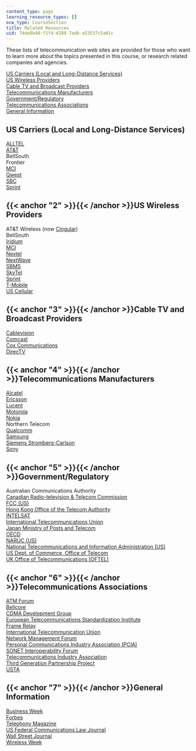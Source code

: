```yaml
---
content_type: page
learning_resource_types: []
ocw_type: CourseSection
title: Related Resources
uid: 74de8b40-f1f4-d280-7adb-e53537c5a01c
---
```


These lists of telecommunication web sites are provided for those who want to learn more about the topics presented in this course, or research related companies and agencies.

[US Carriers (Local and Long-Distance Services)](#1)  
[US Wireless Providers](#2)  
[Cable TV and Broadcast Providers](#3)  
[Telecommunications Manufacturers](#4)  
[Government/Regulatory](#5)  
[Telecommunications Associations](#6)  
[General Information](#7)

US Carriers (Local and Long-Distance Services)
----------------------------------------------

[ALLTEL](http://www.alltel.com.au/)  
[AT&T](http://www.att.com/)  
BellSouth  
Frontier  
[MCI](http://www.mci.com/)  
[Qwest](http://www.qwest.com/)  
[SBC](http://www.sbc.com/)  
[Sprint](https://www.sprint.com/)

{{< anchor "2" >}}{{< /anchor >}}US Wireless Providers
------------------------------------------------------

AT&T Wireless (now [Cingular](https://en.wikipedia.org/wiki/AT%26T_Mobility#Cingular_Wireless))  
BellSouth  
[Iridium](http://www.iridium.com/)  
[MCI](http://www.mci.com/)  
[Nextel](http://www.nextel.com.au/)  
[NextWave](http://nextwavewireless.com/)  
[SBMS](http://www.sbc.com/)  
[SkyTel](http://www.skytel.com/)  
[Sprint](https://www.sprint.com/)  
[T-Mobile](http://www.t-mobile.com/)  
[US Cellular](http://www.uscc.com/)

{{< anchor "3" >}}{{< /anchor >}}Cable TV and Broadcast Providers
-----------------------------------------------------------------

[Cablevision](https://web.archive.org/web/20150701010239/http://cablevision.com/)  
[Comcast](http://www.comcast.com/)  
[Cox Communications](http://www.cox.com/)  
[DirecTV](http://www.directv.com/)

{{< anchor "4" >}}{{< /anchor >}}Telecommunications Manufacturers
-----------------------------------------------------------------

[Alcatel](https://www.alcatelmobile.com/)  
[Ericsson](http://www.ericsson.com/)  
[Lucent](https://en.wikipedia.org/wiki/Lucent)  
[Motorola](http://www.motorola.com/)  
[Nokia](http://www.nokia.com/)  
Northern Telecom  
[Qualcomm](http://www.qualcomm.com/)  
[Samsung](http://www.samsung.com/)  
[Siemens Stromberg-Carlson](http://isdn.modemhelp.net/s/siemensstromberg_carlson.shtml)  
[Sony](http://www.sony.com/)

{{< anchor "5" >}}{{< /anchor >}}Government/Regulatory
------------------------------------------------------

Australian Communications Authority  
[Canadian Radio-television & Telecom Commission](http://www.crtc.gc.ca/)  
[FCC (US)](http://www.fcc.gov/)  
[Hong Kong Office of the Telecom Authority](http://www.ofca.gov.hk/en/home/index.html)  
[INTELSAT](http://www.intelsat.com/)  
[International Telecommunications Union](http://www.itu.int/)  
[Japan Ministry of Posts and Telecom](http://www.soumu.go.jp/english/index.html)  
[OECD](http://www.oecd.org/)  
[NARUC (US)](http://www.naruc.org/)  
[National Telecommunications and Information Administration (US)](https://www.ntia.doc.gov)  
[US Dept. of Commerce, Office of Telecom](https://www.ntia.doc.gov/)  
[UK Office of Telecommunications (OFTEL)](http://www.ofcom.org.uk/static/archive/acts/act_ownpages/about_acts.htm)

{{< anchor "6" >}}{{< /anchor >}}Telecommunications Associations
----------------------------------------------------------------

[ATM Forum](https://en.wikipedia.org/wiki/ATM_Forum)  
[Bellcore](http://www.ericsson.com/ourportfolio/telcordia_landingpage)  
[CDMA Development Group](http://www.cdg.org/)  
[European Telecommunications Standardization Institute](http://www.etsi.org/)  
[Frame Relay](https://en.wikipedia.org/wiki/Frame_Relay)  
[International Telecommunication Union](http://www.itu.int/home/)  
[Network Management Forum](http://www.nmf.org/)  
[Personal Communications Industry Association (PCIA)](https://wia.org/)  
[SONET Interoperability Forum](http://www.atis.org/)  
[Telecommunications Industry Association](http://www.tiaonline.org/)  
[Third Generation Partnership Project](http://www.3gpp.org/)  
[USTA](https://www.usta.com/)

{{< anchor "7" >}}{{< /anchor >}}General Information
----------------------------------------------------

[Business Week](http://www.businessweek.com/)[  
](http://www.businessweek.com/)[Forbes](http://www.forbes.com/)[  
](http://www.businessweek.com/)[Telephony Magazine](https://www.tmcnet.com/snapshots/snapshots.aspx?Company=Telephony+Magazine)[  
](http://www.businessweek.com/)[US Federal Communications Law Journal](http://www.law.indiana.edu/)[  
](http://www.businessweek.com/)[Wall Street Journal](http://wsj.com/)[  
](http://www.businessweek.com/)[Wireless Week](http://www.wirelessweek.com/)